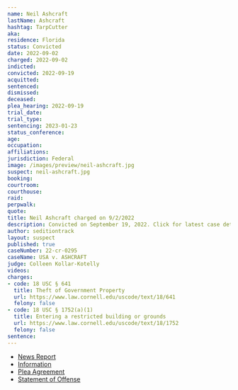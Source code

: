 ```yaml
---
name: Neil Ashcraft
lastName: Ashcraft
hashtag: TarpCutter
aka:
residence: Florida
status: Convicted
date: 2022-09-02
charged: 2022-09-02
indicted:
convicted: 2022-09-19
acquitted:
sentenced:
dismissed:
deceased:
plea_hearing: 2022-09-19
trial_date:
trial_type:
sentencing: 2023-01-23
status_conference:
age:
occupation:
affiliations:
jurisdiction: Federal
image: /images/preview/neil-ashcraft.jpg
suspect: neil-ashcraft.jpg
booking:
courtroom:
courthouse:
raid:
perpwalk:
quote:
title: Neil Ashcraft charged on 9/2/2022
description: Convicted on September 19, 2022. Click for latest case details.
author: seditiontrack
layout: suspect
published: true
caseNumber: 22-cr-0295
caseName: USA v. ASHCRAFT
judge: Colleen Kollar-Kotelly
videos:
charges:
- code: 18 USC § 641
  title: Theft of Government Property
  url: https://www.law.cornell.edu/uscode/text/18/641
  felony: false
- code: 18 USC § 1752(a)(1)
  title: Entering a restricted building or grounds
  url: https://www.law.cornell.edu/uscode/text/18/1752
  felony: false
sentence:
---
```

- [News Report](https://bipartisanreport.com/2022/09/05/flagpole-wielding-jan-6-rioter-tracked-down-and-caught-by-feds/)
- [Information](https://www.justice.gov/usao-dc/case-multi-defendant/file/1536716/download)
- [Plea Agreement](https://www.justice.gov/usao-dc/case-multi-defendant/file/1536721/download)
- [Statement of Offense](https://www.justice.gov/usao-dc/case-multi-defendant/file/1536726/download)
